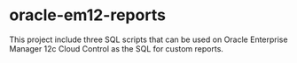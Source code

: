 # oracle-em12-reports
This project include three SQL scripts that can be used on Oracle Enterprise Manager 12c Cloud Control as the SQL for custom reports.

